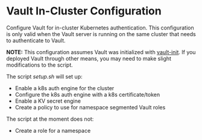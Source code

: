 # Vault In-Cluster Configuration

Configure Vault for in-cluster Kubernetes authentication. This configuration is
only valid when the Vault server is running on the same cluster that needs to
authenticate to Vault.

**NOTE:** This configuration assumes Vault was initialized with
[vault-init](https://github.com/RyanMillerC/vault-init). If you deployed Vault
through other means, you may need to make slight modifications to the script.

The script *setup.sh* will set up:

* Enable a k8s auth engine for the cluster
* Configure the k8s auth engine with a k8s certificate/token
* Enable a KV secret engine
* Create a policy to use for namespace segmented Vault roles

The script at the moment does not:

* Create a role for a namespace
